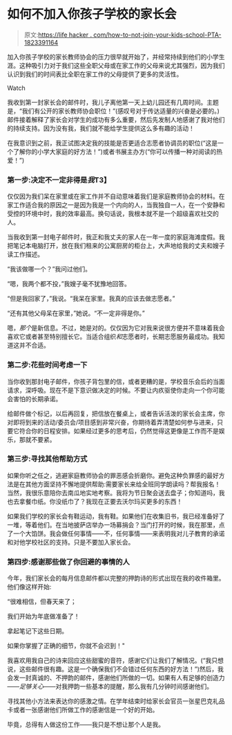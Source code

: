 # 如何不加入你孩子学校的家长会

> 原文:[https://life hacker . com/how-to-not-join-your-kids-school-PTA-1823391164](https://lifehacker.com/how-to-not-join-your-kids-school-pta-1823391164)

加入你孩子学校的家长教师协会的压力很早就开始了，并经常持续到他们的小学生涯。这种吸引力对于我们这些全职父母或在家工作的父母来说尤其强烈，因为我们认识到我们的时间表比全职在家工作的父母提供了更多的灵活性。

Watch

我收到第一封家长会的邮件时，我儿子离他第一天上幼儿园还有几周时间。主题是，“我们有公开的家长教师协会职位！”(感叹号对于传达适量的兴奋是必要的。)邮件接着解释了家长会对学生的成功有多么重要，然后先发制人地感谢了我对他们的持续支持。因为没有我，我们就不能给学生提供这么多有趣的活动！

在我意识到之前，我正试图决定我的技能是否更适合志愿者协调员的职位(“这是一个了解你的小学大家庭的好方法！”)或者书展主办方(“你可以传播一种对阅读的热爱！”)

### **第一步:决定不一定非得是*我*T3】**

仅仅因为我们呆在家里或在家工作并不自动意味着我们是家庭教师协会的材料。在家工作适合我的原因之一是因为我是一个内向的人，当我独自一人，在一个安静和受控的环境中时，我的效率最高。换句话说，我根本就不是一个超级喜欢社交的人。

当我收到第一封电子邮件时，我正和我丈夫的家人在一年一度的家庭海滩度假。我把笔记本电脑打开，放在我们租来的公寓厨房的柜台上，大声地给我的丈夫和嫂子读工作描述。

“我该做哪一个？”我问过他们。

“嗯，我两个都不投，”我嫂子毫不犹豫地回答。

“但是我回家了，”我说。“我呆在家里。我真的应该去做志愿者。”

“还有其他父母呆在家里，”她说。“不一定非得是你。”

嗯，*那个*是新信息。不过，她是对的。仅仅因为它对我来说很方便并不意味着我会喜欢它或者甚至特别擅长它。当适合组织*和*志愿者时，长期志愿服务最成功。我知道这并不合适。

### 第二步:花些时间考虑一下

当你收到那封电子邮件，你孩子背包里的信，或者更糟的是，学校音乐会后的当面请求，深呼吸。现在不是下意识做决定的时候。不要让内疚驱使你走向一个你可能会害怕的长期承诺。

给邮件做个标记，以后再回复，把信放在餐桌上，或者告诉活泼的家长会主席，你对即将到来的活动/委员会/项目感到非常兴奋，你期待着弄清楚如何参与进来，只要它符合你的日程安排。如果经过更多的思考后，仍然觉得这更像是工作而不是娱乐，那就不要紧。

### **第三步:寻找其他帮助方式**

如果你听之任之，逃避家庭教师协会的罪恶感会折磨你。避免这种负罪感的最好方法是在其他方面坚持不懈地提供帮助:需要家长来给全班同学朗读吗？帮我报名！当然，我很乐意陪你去南瓜地实地考察。我将为节日聚会送去盘子；你知道吗，我也去拿餐巾纸。你没纸巾了？我现在正要去沃尔玛买更多的东西！

如果我们学校的家长会有鞋运动，我有鞋。如果他们在收集旧书，我已经准备好了一堆，等着他们。在当地披萨店举办一场募捐会？当门打开的时候，我在那里，点了一个大馅饼。我会做任何事情——不，任何事情——来表明我对儿子教育的承诺和对他学校社区的支持。只是不要加入家长会。

### **第四步:感谢那些做了你回避的事情的人**

今年，我们家长会的每月信息邮件都以完整的押韵诗的形式出现在我的收件箱里。他们像这样开始:

“很难相信，但春天来了；

我们开始为年底做准备了！

拿起笔记下这些日期。

如果你掌握了正确的细节，你就不会迟到！"

我喜欢用我自己的诗来回应这些甜蜜的音符，感谢它们让我们了解情况。(“我只想说，这些邮件很有趣。这是一个确保我们不会错过任何东西的好方法！”)然后，我会发一封真诚的、不押韵的邮件，感谢他们所做的一切。如果有人有足够的创造力——*足够关心*——对我押韵一些基本的提醒，那么我有几分钟时间感谢他们。

寻找其他小方法来表达你的感激之情。在学年结束时给家长会官员一张星巴克礼品卡或者一张感谢他们所做工作的感谢信是一个好的开始。

毕竟，总得有人做这份工作——我只是不想让那个人是我。